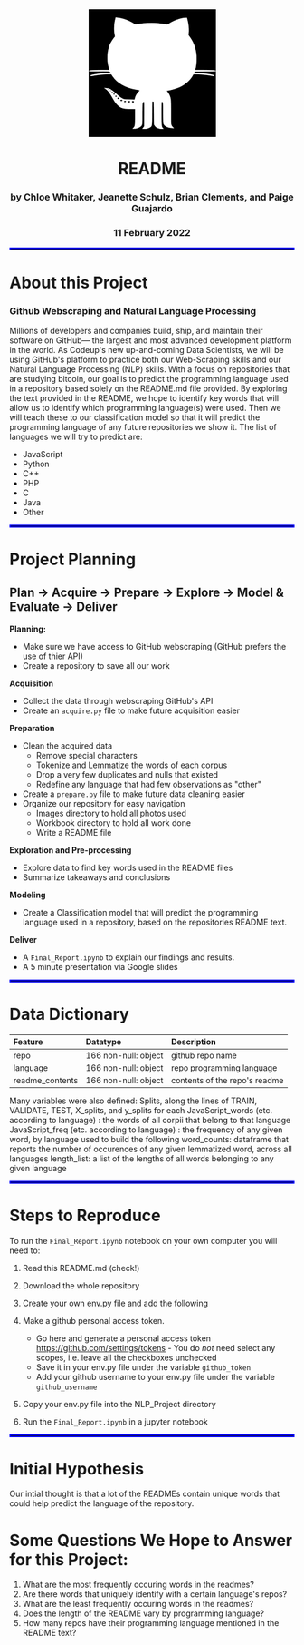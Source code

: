 <div align="center">

<img src="Images/github_logo.png" alt="Codeup Logo" title="Codeup Logo" width="225" height="225" align="center"/>      

# README

### by Chloe Whitaker, Jeanette Schulz, Brian Clements, and Paige Guajardo 
### 11 February 2022


</div align="center">
    
<hr style="border:2px solid blue"> </hr>

# About this Project
### Github Webscraping and Natural Language Processing
Millions of developers and companies build, ship, and maintain their software on GitHub— the largest and most advanced development platform in the world. As Codeup's new up-and-coming Data Scientists, we will be using GitHub's platform to practice both our Web-Scraping skills and our Natural Language Processing (NLP) skills. With a focus on repositories that are studying bitcoin, our goal is to predict the programming language used in a repository based solely on the README.md file provided. By exploring the text provided in the README, we hope to identify key words that will allow us to identify which programming language(s) were used. Then we will teach these to our classification model so that it will predict the programming language of any future repositories we show it. The list of languages we will try to predict are:  

- JavaScript  
- Python   
- C++  
- PHP  
- C  
- Java  
- Other  

<hr style="border:2px solid blue"> </hr>

# Project Planning
## Plan -> Acquire -> Prepare -> Explore -> Model & Evaluate -> Deliver

<b>Planning:</b>  
- Make sure we have access to GitHub webscraping (GitHub prefers the use of thier API)
- Create a repository to save all our work

<b>Acquisition </b>  
- Collect the data through webscraping GitHub's API 
- Create an `acquire.py` file to make future acquisition easier

<b>Preparation</b>  
- Clean the acquired data
  - Remove special characters
  - Tokenize and Lemmatize the words of each corpus
  - Drop a very few duplicates and nulls that existed
  - Redefine any language that had few observations as "other"
- Create a `prepare.py` file to make future data cleaning easier
- Organize our repository for easy navigation
  - Images directory to hold all photos used
  - Workbook directory to hold all work done
  - Write a README file

<b>Exploration and Pre-processing</b>  
- Explore data to find key words used in the README files 
- Summarize takeaways and conclusions

<b>Modeling</b>  
- Create a Classification model that will predict the programming language used in a repository, based on the repositories README text.

<b>Deliver</b>  
- A `Final_Report.ipynb` to explain our findings and results.
- A 5 minute presentation via Google slides 

<hr style="border:2px solid blue"> </hr>

# Data Dictionary

| Feature                    | Datatype               | Description                                                           |
|:---------------------------|:-----------------------|:----------------------------------------------------------------------|
| repo                       | 166 non-null: object   | github repo name             |
| language                   | 166 non-null: object   | repo programming language            |
| readme_contents            | 166 non-null: object   | contents of the repo's readme             |

Many variables were also defined:
Splits, along the lines of TRAIN, VALIDATE, TEST, X_splits, and y_splits for each
JavaScript_words (etc. according to language) : the words of all corpii that belong to that language
JavaScript_freq (etc. according to language) : the frequency of any given word, by language used to build the following
word_counts: dataframe that reports the number of occurences of any given lemmatized word, across all languages
length_list: a list of the lengths of all words belonging to any given language

<hr style="border:2px solid blue"> </hr>

# Steps to Reproduce

To run the `Final_Report.ipynb` notebook on your own computer you will need to:

 1. Read this README.md (check!)
 2. Download the whole repository 
 3. Create your own env.py file and add the following
 4. Make a github personal access token.
    - Go here and generate a personal access token https://github.com/settings/tokens 
          - You do _not_ need select any scopes, i.e. leave all the checkboxes unchecked
    - Save it in your env.py file under the variable `github_token`
    - Add your github username to your env.py file under the variable `github_username`

 5. Copy your env.py file into the NLP_Project directory 
 8. Run the `Final_Report.ipynb` in a jupyter notebook

<hr style="border:2px solid blue"> </hr>

# Initial Hypothesis

Our intial thought is that a lot of the READMEs contain unique words that could help predict the language of the repository. 

# Some Questions We Hope to Answer for this Project:

1. What are the most frequently occuring words in the readmes?
2. Are there words that uniquely identify with a certain language's repos?
3. What are the least frequently occuring words in the readmes?
4. Does the length of the README vary by programming language?
5. How many repos have their programming language mentioned in the README text?
